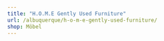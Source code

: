 ```yaml
---
title: "H.O.M.E Gently Used Furniture"
url: /albuquerque/h-o-m-e-gently-used-furniture/
shop: Möbel
---
```

